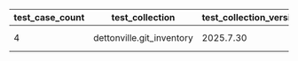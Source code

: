 | test_case_count | test_collection | test_collection_version | test_component | test_date | test_failed | test_details_link |
| --- | --- | --- | --- | --- | --- | --- |
| 4 | dettonville.git_inventory | 2025.7.30 | update_inventory | 2025-08-11T13:42:07Z | True | [test details](./update_inventory/test.results/test-results.md) |
